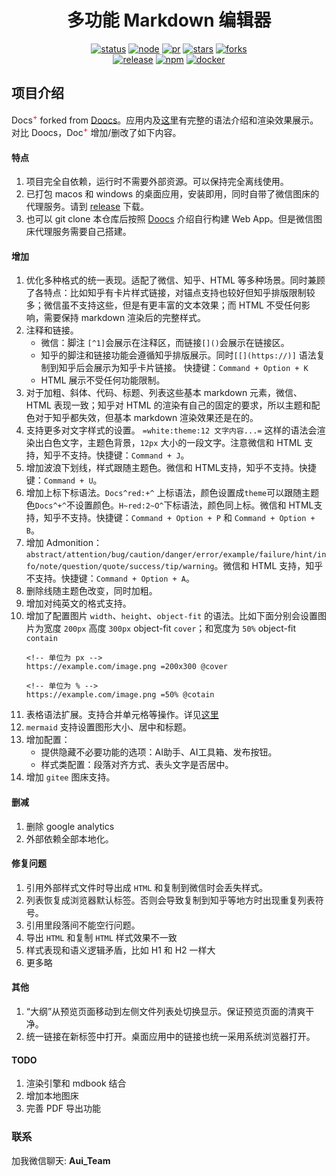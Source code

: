 
<h1 align="center">多功能 Markdown 编辑器</h1>

<div align="center">

[![status](https://img.shields.io/github/actions/workflow/status/doocs/md/deploy.yml?style=flat-square&labelColor=564341&color=42cc23)](https://github.com/doocs/md/actions) [![node](https://img.shields.io/badge/node-%3E%3D20-42cc23?style=flat-square&labelColor=564341)](https://nodejs.org/en/about/previous-releases) [![pr](https://img.shields.io/badge/prs-welcome-42cc23?style=flat-square&labelColor=564341)](https://github.com/doocs/md/pulls) [![stars](https://img.shields.io/github/stars/doocs/md?style=flat-square&labelColor=564341&color=42cc23)](https://github.com/doocs/md/stargazers) [![forks](https://img.shields.io/github/forks/doocs/md?style=flat-square&labelColor=564341&color=42cc23)](https://github.com/doocs/md)<br> [![release](https://img.shields.io/github/v/release/doocs/md?style=flat-square&labelColor=564341&color=42cc23)](https://github.com/doocs/md/releases) [![npm](https://img.shields.io/npm/v/@doocs/md-cli?style=flat-square&labelColor=564341&color=42cc23)](https://www.npmjs.com/package/@doocs/md-cli) [![docker](https://img.shields.io/badge/docker-latest-42cc23?style=flat-square&labelColor=564341)](https://hub.docker.com/r/doocs/md)

</div>

## 项目介绍

Docs<sup style="color:red">+</sup>  forked from [Doocs](https://github.com/doocs/md)。应用内及[这里](https://docs.auiapps.top)有完整的语法介绍和渲染效果展示。对比 Doocs，Doc<sup style="color:red">+</sup> 增加/删改了如下内容。



#### 特点
1. 项目完全自依赖，运行时不需要外部资源。可以保持完全离线使用。
2. 已打包 macos 和 windows 的桌面应用，安装即用，同时自带了微信图床的代理服务。请到 [release](/releases/) 下载。
3. 也可以 git clone 本仓库后按照 [Doocs](https://github.com/doocs/md?tab=readme-ov-file#%E5%A6%82%E4%BD%95%E5%BC%80%E5%8F%91%E5%92%8C%E9%83%A8%E7%BD%B2) 介绍自行构建 Web App。但是微信图床代理服务需要自己搭建。

#### 增加

1. 优化多种格式的统一表现。适配了微信、知乎、HTML 等多种场景。同时兼顾了各特点：比如知乎有卡片样式链接，对锚点支持也较好但知乎排版限制较多；微信虽不支持这些，但是有更丰富的文本效果；而 HTML 不受任何影响，需要保持 markdown 渲染后的完整样式。
2. 注释和链接。
     * 微信：脚注 `[^1]`会展示在注释区，而链接`[]()`会展示在链接区。
     * 知乎的脚注和链接功能会遵循知乎排版展示。同时`[[](https://)]` 语法复制到知乎后会展示为知乎卡片链接。 快捷键：`Command + Option + K`
     * HTML 展示不受任何功能限制。
3. 对于加粗、斜体、代码、标题、列表这些基本 markdown 元素，微信、HTML 表现一致；知乎对 HTML 的渲染有自己的固定的要求，所以主题和配色对于知乎都失效，但基本 markdown 渲染效果还是在的。
4. 支持更多对文字样式的设置。 `=white:theme:12 文字内容...=` 这样的语法会渲染出白色文字，主题色背景，`12px` 大小的一段文字。注意微信和 HTML 支持，知乎不支持。快捷键：`Command + J`。
5. 增加波浪下划线，样式跟随主题色。微信和 HTML支持，知乎不支持。快捷键：`Command + U`。
6. 增加上标下标语法。`Docs^red:+^` 上标语法，颜色设置成`theme`可以跟随主题色`Docs^+^`不设置颜色。`H~red:2~O^`下标语法，颜色同上标。微信和 HTML支持，知乎不支持。快捷键：`Command + Option + P` 和 `Command + Option + B`。
7. 增加 Admonition：
`abstract/attention/bug/caution/danger/error/example/failure/hint/info/note/question/quote/success/tip/warning`。微信和 HTML 支持，知乎不支持。快捷键：`Command + Option + A`。
8. 删除线随主题色改变，同时加粗。
9. 增加对纯英文的格式支持。
10. 增加了配置图片 `width`、`height`、`object-fit` 的语法。比如下面分别会设置图片为宽度 `200px` 高度 `300px` object-fit `cover`；和宽度为 `50%` object-fit `contain`
      ```
      <!-- 单位为 px -->
    https://example.com/image.png =200x300 @cover

    <!-- 单位为 % -->
    https://example.com/image.png =50% @cotain

      ```
11.  表格语法扩展。支持合并单元格等操作。详见[这里](https://docs.auiapps.top)
12.  `mermaid` 支持设置图形大小、居中和标题。
13.  增加配置：
      * 提供隐藏不必要功能的选项：AI助手、AI工具箱、发布按钮。
      * 样式类配置：段落对齐方式、表头文字是否居中。
14.  增加 `gitee` 图床支持。

#### 删减
1. 删除 google analytics
2. 外部依赖全部本地化。


#### 修复问题
1. 引用外部样式文件时导出成 `HTML` 和复制到微信时会丢失样式。
2. 列表恢复成浏览器默认标签。否则会导致复制到知乎等地方时出现重复列表符号。
3. 引用里段落间不能空行问题。
4. 导出 `HTML` 和复制 `HTML` 样式效果不一致
5. 样式表现和语义逻辑矛盾，比如 H1 和 H2 一样大
6. 更多略
#### 其他
1. “大纲”从预览页面移动到左侧文件列表处切换显示。保证预览页面的清爽干净。
2. 统一链接在新标签中打开。桌面应用中的链接也统一采用系统浏览器打开。


#### TODO
1. 渲染引擎和 mdbook 结合
2. 增加本地图床 
3. 完善 PDF 导出功能

### 联系

加我微信聊天: **Aui_Team**
